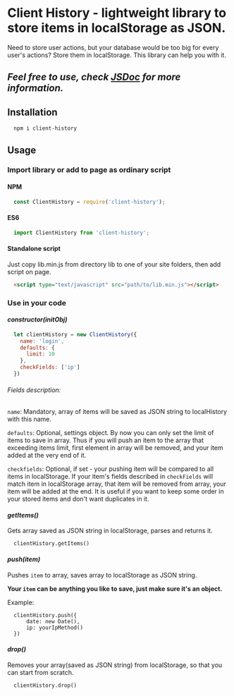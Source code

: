 # Client History - lightweight library to store items in localStorage as JSON.
Need to store user actions, but your database would be too big for every user's actions?
Store them in localStorage. This library can help you with it.

## _Feel free to use, check [JSDoc](https://github.com/bckr75/client-history/blob/master/src/index.js) for more information._

## Installation
```
  npm i client-history
```

## Usage
### Import library or add to page as ordinary script

#### NPM
```javascript
  const ClientHistory = require('client-history');
```
#### ES6
```javascript
  import ClientHistory from 'client-history';
```
#### Standalone script
Just copy lib.min.js from directory lib to one of your site folders, then add script on page.
```html
  <script type="text/javascript" src="path/to/lib.min.js"></script>
```

### Use in your code

#### _constructor(initObj)_
```javascript
  let clientHistory = new ClientHistory({
    name: 'login',
    defaults: {
      limit: 10
    },
    checkFields: ['ip']
  })
```
###### Fields description:
`name`: Mandatory, array of items will be saved as JSON string to localHistory with this name.

`defaults`: Optional, settings object. By now you can only set the limit of items to save in array. Thus if you will push an item to the array that exceeding items limit, first element in array will be removed, and your item added at the very end of it.

`checkfields`: Optional, if set - your pushing item will be compared to all items in localStorage. If your item's fields described in `checkFields` will match item in localStorage array, that item will be removed from array, your item will be added at the end. It is useful if you want to keep some order in your stored items and don't want duplicates in it.

#### _getItems()_
Gets array saved as JSON string in localStorage, parses and returns it.
```
  clientHistory.getItems()
```
#### _push(item)_
Pushes `item` to array, saves array to localStorage as JSON string.

__Your `item` can be anything you like to save, just make sure it's an object.__

Example: 
```
  clientHistory.push({
      date: new Date(),
      ip: yourIpMethod()
  })
```
#### _drop()_
Removes your array(saved as JSON string) from localStorage, so that you can start from scratch.
```
  clientHistory.drop()
```


